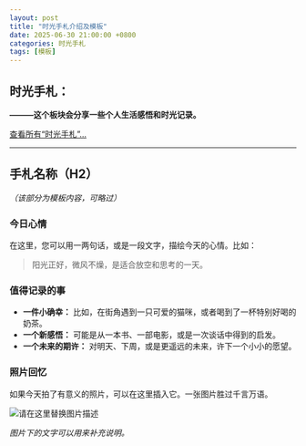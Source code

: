 ```yaml
---
layout: post
title: "时光手札介绍及模板"
date: 2025-06-30 21:00:00 +0800
categories: 时光手札
tags: [模板]
---
```


## 时光手札：

**———这个板块会分享一些个人生活感悟和时光记录。**

[<i class="far fa-folder-open"></i> 查看所有“时光手札”...](/categories.html/#时光手札)

---

## 手札名称（H2）
*（该部分为模板内容，可略过）*

### 今日心情

在这里，您可以用一两句话，或是一段文字，描绘今天的心情。比如：

> 阳光正好，微风不燥，是适合放空和思考的一天。

### 值得记录的事

- **一件小确幸：** 比如，在街角遇到一只可爱的猫咪，或者喝到了一杯特别好喝的奶茶。
- **一个新感悟：** 可能是从一本书、一部电影，或是一次谈话中得到的启发。
- **一个未来的期许：** 对明天、下周，或是更遥远的未来，许下一个小小的愿望。

### 照片回忆

如果今天拍了有意义的照片，可以在这里插入它。一张图片胜过千言万语。

![请在这里替换图片描述](请在这里替换为图片链接)

*图片下的文字可以用来补充说明。*
